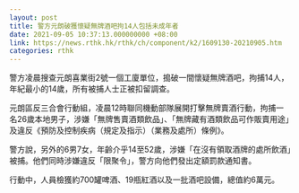 ```yaml
---
layout: post
title: 警方元朗破獲懷疑無牌酒吧拘14人包括未成年者
date: 2021-09-05 10:37:13.000000000 +08:00
link: https://news.rthk.hk/rthk/ch/component/k2/1609130-20210905.htm
categories: rthk
---
```


警方凌晨搜查元朗喜業街2號一個工廈單位，搗破一間懷疑無牌酒吧，拘捕14人，年紀最小的14歲，所有被捕人士正被扣留調查。

元朗區反三合會行動組，凌晨12時聯同機動部隊展開打擊無牌賣酒行動，拘捕一名26歲本地男子，涉嫌「無牌售賣酒類飲品」、「無牌藏有酒類飲品可作販賣用途」及違反《預防及控制疾病（規定及指示）（業務及處所）條例》。

警方說，另外的6男7女，年齡介乎14至52歲，涉嫌「在沒有領取酒牌的處所飲酒」被捕。他們同時涉嫌違反「限聚令」，警方向他們發出定額罰款通知書。

行動中，人員檢獲約700罐啤酒、19瓶紅酒以及一批酒吧設備，總值約6萬元。
